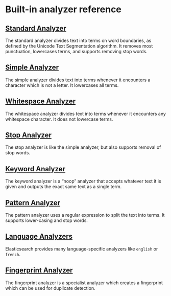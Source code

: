 # Built-in analyzer reference
## [Standard Analyzer][9]
The standard analyzer divides text into terms on word boundaries, as defined by the Unicode Text Segmentation algorithm. It removes most punctuation, lowercases terms, and supports removing stop words.

## [Simple Analyzer][10]
The simple analyzer divides text into terms whenever it encounters a character which is not a letter. It lowercases all terms.

## [Whitespace Analyzer][11]
The whitespace analyzer divides text into terms whenever it encounters any whitespace character. It does not lowercase terms.

## [Stop Analyzer][12]
The stop analyzer is like the simple analyzer, but also supports removal of stop words.

## [Keyword Analyzer][13]
The keyword analyzer is a “noop” analyzer that accepts whatever text it is given and outputs the exact same text as a single term.

## [Pattern Analyzer][14]
The pattern analyzer uses a regular expression to split the text into terms. It supports lower-casing and stop words.

## [Language Analyzers][15]
Elasticsearch provides many language-specific analyzers like `english` or `french`.

## [Fingerprint Analyzer][16]
The fingerprint analyzer is a specialist analyzer which creates a fingerprint which can be used for duplicate detection.



[9]: https://www.elastic.co/guide/en/elasticsearch/reference/current/analysis-standard-analyzer.html "Standard Analyzer"
[10]: https://www.elastic.co/guide/en/elasticsearch/reference/current/analysis-simple-analyzer.html "Simple Analyzer"
[11]: https://www.elastic.co/guide/en/elasticsearch/reference/current/analysis-whitespace-analyzer.html "Whitespace Analyzer"
[12]: https://www.elastic.co/guide/en/elasticsearch/reference/current/analysis-stop-analyzer.html "Stop Analyzer"
[13]: https://www.elastic.co/guide/en/elasticsearch/reference/current/analysis-keyword-analyzer.html "Keyword Analyzer"
[14]: https://www.elastic.co/guide/en/elasticsearch/reference/current/analysis-pattern-analyzer.html "Pattern Analyzer"
[15]: https://www.elastic.co/guide/en/elasticsearch/reference/current/analysis-lang-analyzer.html "Language Analyzers"
[16]: https://www.elastic.co/guide/en/elasticsearch/reference/current/analysis-fingerprint-analyzer.html "Fingerprint Analyzer"